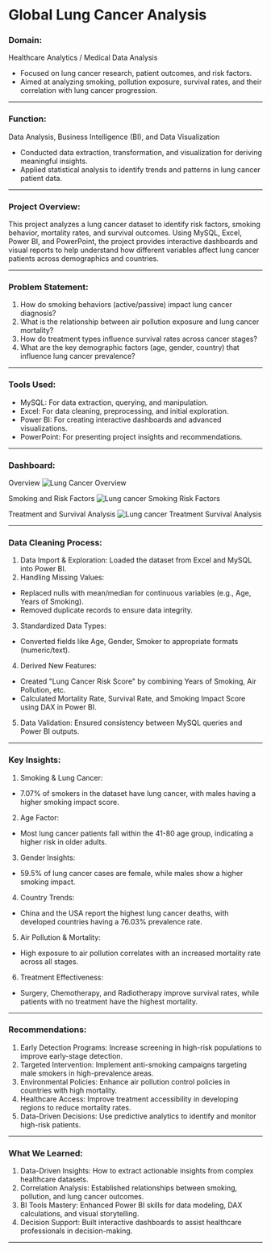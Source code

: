 # Global Lung Cancer Analysis

### Domain:
Healthcare Analytics / Medical Data Analysis
- Focused on lung cancer research, patient outcomes, and risk factors.
- Aimed at analyzing smoking, pollution exposure, survival rates, and their correlation with lung cancer progression.
________________________________________
### Function:
Data Analysis, Business Intelligence (BI), and Data Visualization
- Conducted data extraction, transformation, and visualization for deriving meaningful insights.
- Applied statistical analysis to identify trends and patterns in lung cancer patient data.
________________________________________
### Project Overview:
This project analyzes a lung cancer dataset to identify risk factors, smoking behavior, mortality rates, and survival outcomes. Using MySQL, Excel, Power BI, and PowerPoint, the project provides interactive dashboards and visual reports to help understand how different variables affect lung cancer patients across demographics and countries.
________________________________________
### Problem Statement:
1.	How do smoking behaviors (active/passive) impact lung cancer diagnosis?
2.	What is the relationship between air pollution exposure and lung cancer mortality?
3.	How do treatment types influence survival rates across cancer stages?
4.	What are the key demographic factors (age, gender, country) that influence lung cancer prevalence?
________________________________________
### Tools Used:
- MySQL: For data extraction, querying, and manipulation.
- Excel: For data cleaning, preprocessing, and initial exploration.
- Power BI: For creating interactive dashboards and advanced visualizations.
- PowerPoint: For presenting project insights and recommendations.

________________________________________
### Dashboard:
Overview
![Lung Cancer Overview](https://github.com/user-attachments/assets/de233c93-7ed2-4df8-af9f-38fd31376d66)

Smoking and Risk Factors
![Lung cancer Smoking   Risk Factors](https://github.com/user-attachments/assets/ab36de3b-fe82-443a-81f8-39420ef84549)

Treatment and Survival Analysis
![Lung cancer Treatment   Survival Analysis](https://github.com/user-attachments/assets/d04f2573-06d4-4d64-8b01-297386ce45af)

________________________________________
### Data Cleaning Process:
1.	Data Import & Exploration: Loaded the dataset from Excel and MySQL into Power BI.
2.	Handling Missing Values:
- Replaced nulls with mean/median for continuous variables (e.g., Age, Years of Smoking).
- Removed duplicate records to ensure data integrity.
3.	Standardized Data Types:
- Converted fields like Age, Gender, Smoker to appropriate formats (numeric/text).
4.	Derived New Features:
- Created "Lung Cancer Risk Score" by combining Years of Smoking, Air Pollution, etc.
- Calculated Mortality Rate, Survival Rate, and Smoking Impact Score using DAX in Power BI.
5.	Data Validation: Ensured consistency between MySQL queries and Power BI outputs.
________________________________________
### Key Insights:
1. Smoking & Lung Cancer:
- 7.07% of smokers in the dataset have lung cancer, with males having a higher smoking impact score.
2.	Age Factor:
- Most lung cancer patients fall within the 41-80 age group, indicating a higher risk in older adults.
3.	Gender Insights:
- 59.5% of lung cancer cases are female, while males show a higher smoking impact.
4.	Country Trends:
- China and the USA report the highest lung cancer deaths, with developed countries having a 76.03% prevalence rate.
5.	Air Pollution & Mortality:
- High exposure to air pollution correlates with an increased mortality rate across all stages.
6.	Treatment Effectiveness:
- Surgery, Chemotherapy, and Radiotherapy improve survival rates, while patients with no treatment have the highest mortality.
________________________________________
### Recommendations:
1.	Early Detection Programs: Increase screening in high-risk populations to improve early-stage detection.
2.	Targeted Intervention: Implement anti-smoking campaigns targeting male smokers in high-prevalence areas.
3.	Environmental Policies: Enhance air pollution control policies in countries with high mortality.
4.	Healthcare Access: Improve treatment accessibility in developing regions to reduce mortality rates.
5.	Data-Driven Decisions: Use predictive analytics to identify and monitor high-risk patients.
________________________________________
### What We Learned:
1.	Data-Driven Insights: How to extract actionable insights from complex healthcare datasets.
2.	Correlation Analysis: Established relationships between smoking, pollution, and lung cancer outcomes.
3.	BI Tools Mastery: Enhanced Power BI skills for data modeling, DAX calculations, and visual storytelling.
4.	Decision Support: Built interactive dashboards to assist healthcare professionals in decision-making.
________________________________________
